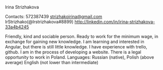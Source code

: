 Irina Strizhakova

Сontacts:
572387439
strizhakoirina@gmail.com
IrStrizhako(@Irstrizhakova#8899)
http://linkedin.com/in/irina-strizhakova-33a4b4245

Friendly, kind and sociable person.
Ready to work for the minimum wage, in exchange for gaining new knowledge.
I am learning and interested in Angular, but there is still little knowledge. I have experience with trello, github. I am in the process of developing a website.
There is a legal opportunity to work in Poland.
Languages:
Russian (native),
Polish (above average)
English (not lower than intermediate)
